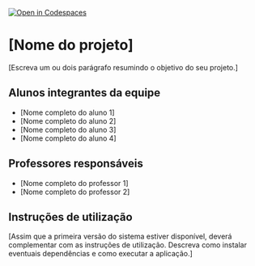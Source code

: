 [![Open in Codespaces](https://classroom.github.com/assets/launch-codespace-2972f46106e565e64193e422d61a12cf1da4916b45550586e14ef0a7c637dd04.svg)](https://classroom.github.com/open-in-codespaces?assignment_repo_id=20559840)
# [Nome do projeto]

[Escreva um ou dois  parágrafo resumindo o objetivo do seu projeto.]

## Alunos integrantes da equipe

* [Nome completo do aluno 1]
* [Nome completo do aluno 2]
* [Nome completo do aluno 3]
* [Nome completo do aluno 4]

## Professores responsáveis

* [Nome completo do professor 1]
* [Nome completo do professor 2]

## Instruções de utilização

[Assim que a primeira versão do sistema estiver disponível, deverá complementar com as instruções de utilização. Descreva como instalar eventuais dependências e como executar a aplicação.]
